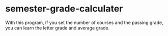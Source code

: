 # semester-grade-calculater
With this program, if you set the number of courses and the passing grade, you can learn the letter grade and average grade.